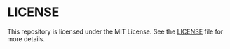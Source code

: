# LICENSE

This repository is licensed under the MIT License. See the [LICENSE](./LICENSE) file for more details.
